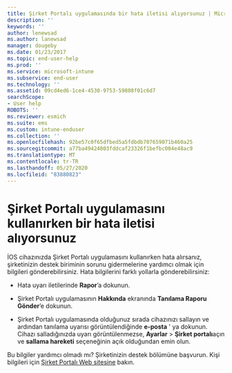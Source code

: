 ```yaml
---
title: Şirket Portalı uygulamasında bir hata iletisi alıyorsunuz | Microsoft Docs
description: ''
keywords: ''
author: lenewsad
ms.author: lanewsad
manager: dougeby
ms.date: 01/23/2017
ms.topic: end-user-help
ms.prod: ''
ms.service: microsoft-intune
ms.subservice: end-user
ms.technology: ''
ms.assetid: 09cd4ed6-1ce4-4530-9753-59808f01c6d7
searchScope:
- User help
ROBOTS: ''
ms.reviewer: esmich
ms.suite: ems
ms.custom: intune-enduser
ms.collection: ''
ms.openlocfilehash: 92be57c0f65dfbed5a5fdbdb707659071b460a25
ms.sourcegitcommit: a77ba49424803fddcaf23326f1befbc004e48ac9
ms.translationtype: MT
ms.contentlocale: tr-TR
ms.lasthandoff: 05/27/2020
ms.locfileid: "83880823"
---
```

# <a name="you-get-an-error-while-using-the-company-portal-app"></a>Şirket Portalı uygulamasını kullanırken bir hata iletisi alıyorsunuz

İOS cihazınızda Şirket Portalı uygulamasını kullanırken hata alırsanız, şirketinizin destek biriminin sorunu gidermelerine yardımcı olmak için bilgileri gönderebilirsiniz. Hata bilgilerini farklı yollarla gönderebilirsiniz:

- Hata uyarı iletilerinde **Rapor**’a dokunun.

- Şirket Portalı uygulamasının **Hakkında** ekranında **Tanılama Raporu Gönder**’e dokunun.

- Şirket Portalı uygulamasında olduğunuz sırada cihazınızı sallayın ve ardından tanılama uyarısı görüntülendiğinde **e-posta** ' ya dokunun. Cihazı salladığınızda uyarı görüntülenmezse, **Ayarlar**  >  **Şirket portalı**açın ve **sallama hareketi** seçeneğinin açık olduğundan emin olun.

Bu bilgiler yardımcı olmadı mı? Şirketinizin destek bölümüne başvurun. Kişi bilgileri için [Şirket Portalı Web sitesine](https://go.microsoft.com/fwlink/?linkid=2010980) bakın.
